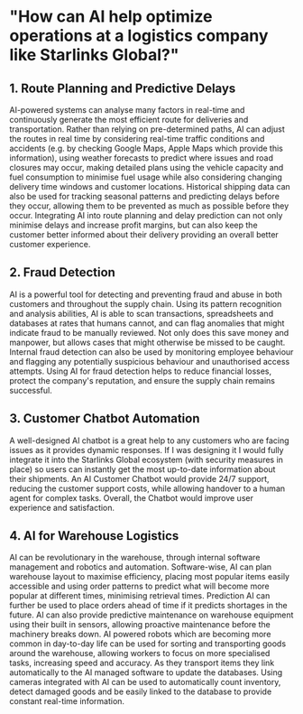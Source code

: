 # "How can AI help optimize operations at a logistics company like Starlinks Global?"

## 1. Route Planning and Predictive Delays
AI-powered systems can analyse many factors in real-time and continuously generate the most efficient route for deliveries and transportation. Rather than relying on pre-determined paths, AI can adjust the routes in real time by considering real-time traffic conditions and accidents (e.g. by checking Google Maps, Apple Maps which provide this information), using weather forecasts to predict where issues and road closures may occur, making detailed plans using the vehicle capacity and fuel consumption to minimise fuel usage while also considering changing delivery time windows and customer locations. Historical shipping data can also be used for tracking seasonal patterns and predicting delays before they occur, allowing them to be prevented as much as possible before they occur. Integrating AI into route planning and delay prediction can not only minimise delays and increase profit margins, but can also keep the customer better informed about their delivery providing an overall better customer experience.
## 2. Fraud Detection
AI is a powerful tool for detecting and preventing fraud and abuse in both customers and throughout the supply chain. Using its pattern recognition and analysis abilities, AI is able to scan transactions, spreadsheets and databases at rates that humans cannot, and can flag anomalies that might indicate fraud to be manually reviewed. Not only does this save money and manpower, but allows cases that might otherwise be missed to be caught.
Internal fraud detection can also be used by monitoring employee behaviour and flagging any potentially suspicious behaviour and unauthorised access attempts.
Using AI for fraud detection helps to reduce financial losses, protect the company's reputation, and ensure the supply chain remains successful. 
## 3. Customer Chatbot Automation
A well-designed AI chatbot is a great help to any customers who are facing issues as it provides dynamic responses. If I was designing it I would fully integrate it into the Starlinks Global ecosystem (with security measures in place) so users can instantly get the most up-to-date information about their shipments. An AI Customer Chatbot would provide 24/7 support, reducing the customer support costs, while allowing handover to a human agent for complex tasks. Overall, the Chatbot would improve user experience and satisfaction.
## 4. AI for Warehouse Logistics
AI can be revolutionary in the warehouse, through internal software management and robotics and automation. Software-wise, AI can plan warehouse layout to maximise efficiency, placing most popular items easily accessible and using order patterns to predict what will become more popular at different times, minimising retrieval times. Prediction AI can further be used to place orders ahead of time if it predicts shortages in the future. AI can also provide predictive maintenance on warehouse equipment using their built in sensors, allowing proactive maintenance before the machinery breaks down.
AI powered robots which are becoming more common in day-to-day life can be used for sorting and transporting goods around the warehouse, allowing workers to focus on more specialised tasks, increasing speed and accuracy. As they transport items they link automatically to the AI managed software to update the databases. Using cameras integrated with AI can be used to automatically count inventory, detect damaged goods and be easily linked to the database to provide constant real-time information.



